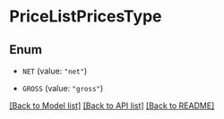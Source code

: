 # PriceListPricesType

## Enum


* `NET` (value: `"net"`)

* `GROSS` (value: `"gross"`)


[[Back to Model list]](../README.md#documentation-for-models) [[Back to API list]](../README.md#documentation-for-api-endpoints) [[Back to README]](../README.md)


